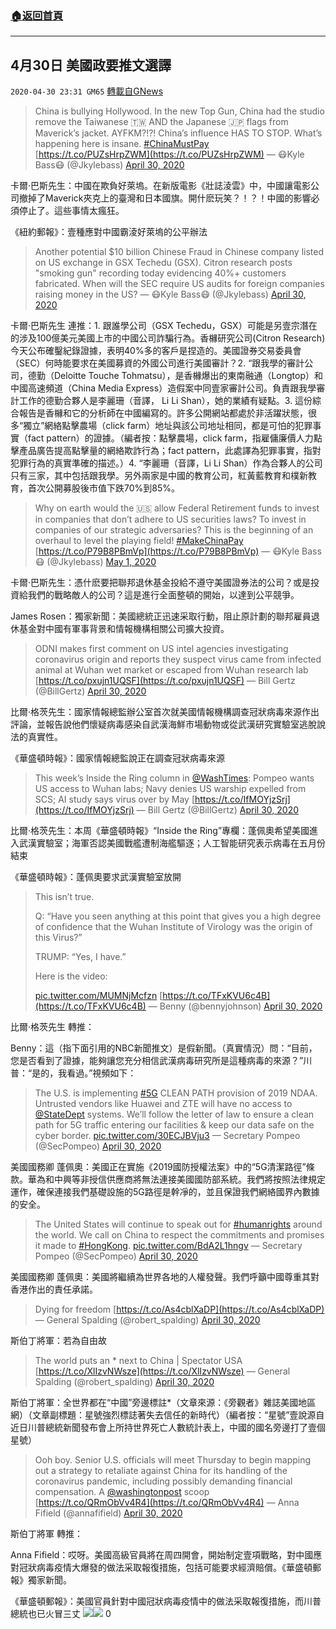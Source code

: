 ###  [:house:返回首頁](https://github.com/ourhimalayas/txt)
---

## 4月30日 美國政要推文選譯
`2020-04-30 23:31 GM65` [轉載自GNews](https://gnews.org/zh-hant/190638/)

> China is bullying Hollywood. In the new Top Gun, China had the studio remove the Taiwanese 🇹🇼 AND the Japanese 🇯🇵 flags from Maverick’s jacket. AYFKM?!?! China’s influence HAS TO STOP. What’s happening here is insane. [#ChinaMustPay](https://twitter.com/hashtag/ChinaMustPay?src=hash&amp;ref_src=twsrc%5Etfw) [https://t.co/PUZsHrpZWM](https://t.co/PUZsHrpZWM)
> — 😷Kyle Bass😷 (@Jkylebass) [April 30, 2020](https://twitter.com/Jkylebass/status/1255845191153520641?ref_src=twsrc%5Etfw)

卡爾·巴斯先生：中國在欺負好萊塢。在新版電影《壯誌淩雲》中，中國讓電影公司撤掉了Maverick夾克上的臺灣和日本國旗。開什麽玩笑？！？！中國的影響必須停止了。這些事情太瘋狂。

《紐約郵報》：壹種應對中國霸淩好萊塢的公平辦法

> Another potential $10 billion Chinese Fraud in Chinese company listed on US exchange in GSX Techedu (GSX). Citron research posts "smoking gun" recording today evidencing 40%+ customers fabricated. When will the SEC require US audits for foreign companies raising money in the US?
> — 😷Kyle Bass😷 (@Jkylebass) [April 30, 2020](https://twitter.com/Jkylebass/status/1255913651745284097?ref_src=twsrc%5Etfw)

卡爾·巴斯先生 連推：1. 跟誰學公司（GSX Techedu，GSX）可能是另壹宗潛在的涉及100億美元美國上市的中國公司詐騙行為。香櫞研究公司(Citron Research)今天公布確鑿紀錄證據，表明40%多的客戶是捏造的。美國證券交易委員會（SEC）何時能要求在美國募資的外國公司進行美國審計？2. “跟我學的審計公司，德勤（Deloitte Touche Tohmatsu），是香櫞爆出的東南融通（Longtop）和中國高速頻道（China Media Express）造假案中同壹家審計公司。負責跟我學審計工作的德勤合夥人是李麗珊（音譯， Li Li Shan），她的業績有疑點。3. 這份綜合報告是香櫞和它的分析師在中國編寫的。許多公開網站都處於非活躍狀態，很多“獨立”網絡點擊農場（click farm）地址與該公司地址相同，都是可怕的犯罪事實（fact pattern）的證據。（編者按：點擊農場，click farm，指雇傭廉價人力點擊產品廣告提高點擊量的網絡欺詐行為；fact pattern，此處譯為犯罪事實，指對犯罪行為的真實準確的描述。）4. “李麗珊（音譯，Li Li Shan）作為合夥人的公司只有三家，其中包括跟我學。另外兩家是中國的教育公司，紅黃藍教育和樸新教育，首次公開募股後市值下跌70%到85%。

> Why on earth would the 🇺🇸 allow Federal Retirement funds to invest in companies that don’t adhere to US securities laws? To invest in companies of our strategic adversaries? This is the beginning of an overhaul to level the playing field! [#MakeChinaPay](https://twitter.com/hashtag/MakeChinaPay?src=hash&amp;ref_src=twsrc%5Etfw) [https://t.co/P79B8PBmVp](https://t.co/P79B8PBmVp)
> — 😷Kyle Bass😷 (@Jkylebass) [May 1, 2020](https://twitter.com/Jkylebass/status/1256020010650284035?ref_src=twsrc%5Etfw)

卡爾·巴斯先生：憑什麽要把聯邦退休基金投給不遵守美國證券法的公司？或是投資給我們的戰略敵人的公司？這是進行全面整頓的開始，以達到公平競爭。

James Rosen：獨家新聞：美國總統正迅速采取行動，阻止原計劃的聯邦雇員退休基金對中國有軍事背景和情報機構相關公司擴大投資。

> ODNI makes first comment on US intel agencies investigating coronavirus origin and reports they suspect virus came from infected animal at Wuhan wet market or escaped from Wuhan research lab [https://t.co/pxujn1UQSF](https://t.co/pxujn1UQSF)
> — Bill Gertz (@BillGertz) [April 30, 2020](https://twitter.com/BillGertz/status/1255890297298567168?ref_src=twsrc%5Etfw)

比爾·格茨先生：國家情報總監辦公室首次就美國情報機構調查冠狀病毒來源作出評論，並報告說他們懷疑病毒感染自武漢海鮮市場動物或從武漢研究實驗室逃脫說法的真實性。

《華盛頓時報》：國家情報總監說正在調查冠狀病毒來源

> This week’s Inside the Ring column in [@WashTimes](https://twitter.com/WashTimes?ref_src=twsrc%5Etfw): Pompeo wants US access to Wuhan labs; Navy denies US warship expelled from SCS; AI study says virus over by May [https://t.co/IfMOYjzSrj](https://t.co/IfMOYjzSrj)
> — Bill Gertz (@BillGertz) [April 30, 2020](https://twitter.com/BillGertz/status/1255921387350433799?ref_src=twsrc%5Etfw)

比爾·格茨先生：本周《華盛頓時報》“Inside the Ring”專欄：蓬佩奧希望美國進入武漢實驗室；海軍否認美國戰艦遭制海艦驅逐；人工智能研究表示病毒在五月份結束

《華盛頓時報》：蓬佩奧要求武漢實驗室放開

> This isn’t true. 
> 
> Q: “Have you seen anything at this point that gives you a high degree of confidence that the Wuhan Institute of Virology was the origin of this Virus?”
> 
> TRUMP: “Yes, I have.”
> 
> Here is the video:
> 
>  [pic.twitter.com/MUMNjMcfzn](https://t.co/MUMNjMcfzn) [https://t.co/TFxKVU6c4B](https://t.co/TFxKVU6c4B)
> — Benny (@bennyjohnson) [April 30, 2020](https://twitter.com/bennyjohnson/status/1255997262515384320?ref_src=twsrc%5Etfw)

比爾·格茨先生 轉推：

Benny：這（指下面引用的NBC新聞推文）是假新聞。（真實情況）問：“目前，您是否看到了證據，能夠讓您充分相信武漢病毒研究所是這種病毒的來源？”川普：“是的，我看過。”視頻如下：

> The U.S. is implementing [#5G](https://twitter.com/hashtag/5G?src=hash&amp;ref_src=twsrc%5Etfw) CLEAN PATH provision of 2019 NDAA. Untrusted vendors like Huawei and ZTE will have no access to [@StateDept](https://twitter.com/StateDept?ref_src=twsrc%5Etfw) systems. We’ll follow the letter of law to ensure a clean path for 5G traffic entering our facilities & keep our data safe on the cyber border. [pic.twitter.com/30ECJBVju3](https://t.co/30ECJBVju3)
> — Secretary Pompeo (@SecPompeo) [April 30, 2020](https://twitter.com/SecPompeo/status/1255814122194849792?ref_src=twsrc%5Etfw)

美國國務卿 蓬佩奧：美國正在實施《2019國防授權法案》中的“5G清潔路徑”條款。華為和中興等非授信供應商將無法連接美國國防部系統。我們將按照法律規定運作，確保連接我們基礎設施的5G路徑是幹凈的，並且保證我們網絡國界內數據的安全。

> The United States will continue to speak out for [#humanrights](https://twitter.com/hashtag/humanrights?src=hash&amp;ref_src=twsrc%5Etfw) around the world. We call on China to respect the commitments and promises it made to [#HongKong](https://twitter.com/hashtag/HongKong?src=hash&amp;ref_src=twsrc%5Etfw). [pic.twitter.com/BdA2L1hngv](https://t.co/BdA2L1hngv)
> — Secretary Pompeo (@SecPompeo) [April 30, 2020](https://twitter.com/SecPompeo/status/1255987824190504960?ref_src=twsrc%5Etfw)

美國國務卿 蓬佩奧：美國將繼續為世界各地的人權發聲。我們呼籲中國尊重其對香港作出的責任承諾。

> Dying for freedom [https://t.co/As4cblXaDP](https://t.co/As4cblXaDP)
> — General Spalding (@robert\_spalding) [April 30, 2020](https://twitter.com/robert_spalding/status/1255811288246235136?ref_src=twsrc%5Etfw)

斯伯丁將軍：若為自由故

> The world puts an \* next to China | Spectator USA [https://t.co/XlIzvNWsze](https://t.co/XlIzvNWsze)
> — General Spalding (@robert\_spalding) [April 30, 2020](https://twitter.com/robert_spalding/status/1255958218775330844?ref_src=twsrc%5Etfw)

斯伯丁將軍：全世界都在“中國”旁邊標註\*（文章來源：《旁觀者》雜誌美國地區網）（文章副標題：星號強烈標誌著失去信任的新時代）（編者按：“星號”壹說源自近日川普總統新聞發布會上所持世界死亡人數統計表上，中國的國名旁邊打了壹個星號）

> Ooh boy. Senior U.S. officials will meet Thursday to begin mapping out a strategy to retaliate against China for its handling of the coronavirus pandemic, including possibly demanding financial compensation. A ⁦[@washingtonpost](https://twitter.com/washingtonpost?ref_src=twsrc%5Etfw)⁩ scoop [https://t.co/QRmObVv4R4](https://t.co/QRmObVv4R4)
> — Anna Fifield (@annafifield) [April 30, 2020](https://twitter.com/annafifield/status/1255969454481002496?ref_src=twsrc%5Etfw)

斯伯丁將軍 轉推：

Anna Fifield：哎呀。美國高級官員將在周四開會，開始制定壹項戰略，對中國應對冠狀病毒疫情大爆發的做法采取報復措施，包括可能要求經濟賠償。《華盛頓郵報》獨家新聞。

《華盛頓郵報》：美國官員針對中國冠狀病毒疫情中的做法采取報復措施，而川普總統也已火冒三丈
![](https://s3.amazonaws.com/gnews-media-offload/wp-content/uploads/2020/04/30233024/07_34.png)![](https://s3.amazonaws.com/gnews-media-offload/wp-content/uploads/2020/04/30233032/4-26-2-1.jpg)
0
